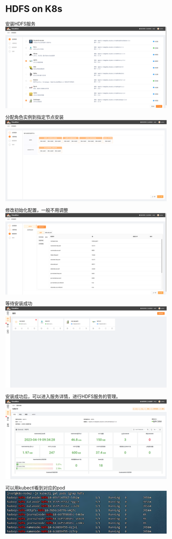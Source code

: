# HDFS on  K8s
安装HDFS服务
![图片.png](../images/hdfs-1.png)

分配角色实例到指定节点安装
![图片.png](../images/hdfs-2.png)

修改初始化配置，一般不用调整
![图片.png](../images/hdfs-3.png)

等待安装成功
![图片.png](../images/hdfs-4.png)

安装成功后，可以进入服务详情，进行HDFS服务的管理。
![图片.png](../images/hdfs-5.png)

可以用kubectl看到对应的pod
![图片.png](../images/hdfs-6.png)

